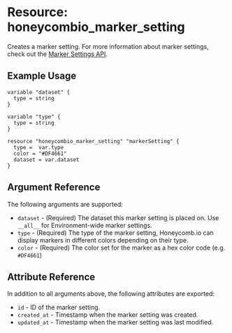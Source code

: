 # Resource: honeycombio_marker_setting

Creates a marker setting. For more information about marker settings, check out the [Marker Settings API](https://docs.honeycomb.io/api/marker-settings/).

## Example Usage

```hcl
variable "dataset" {
  type = string
}

variable "type" {
  type = string
}

resource "honeycombio_marker_setting" "markerSetting" {
  type =  var.type
  color = "#DF4661"
  dataset = var.dataset
}
```

## Argument Reference

The following arguments are supported:

* `dataset` - (Required) The dataset this marker setting is placed on. Use `__all__` for Environment-wide marker settings.
* `type` - (Required) The type of the marker setting, Honeycomb.io can display markers in different colors depending on their type.
* `color` - (Required) The color set for the marker as a hex color code (e.g. `#DF4661`)

## Attribute Reference

In addition to all arguments above, the following attributes are exported:

* `id` - ID of the marker setting.
* `created_at` - Timestamp when the marker setting was created.
* `updated_at` - Timestamp when the marker setting was last modified.
